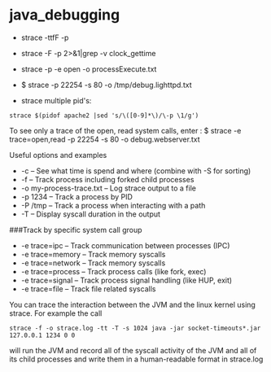 # java_debugging

* strace -ttfF -p <pid>
* strace -F -p <pid> 2>&1|grep -v clock_gettime
* strace -p <pid> -e open -o processExecute.txt

* $ strace -p 22254 -s 80 -o /tmp/debug.lighttpd.txt

* strace multiple pid's:
```
strace $(pidof apache2 |sed 's/\([0-9]*\)/\-p \1/g')
```

To see only a trace of the open, read system calls, enter :
$ strace -e trace=open,read -p 22254 -s 80 -o debug.webserver.txt

Useful options and examples

* -c – See what time is spend and where (combine with -S for sorting)
* -f – Track process including forked child processes
* -o my-process-trace.txt – Log strace output to a file
* -p 1234 – Track a process by PID
* -P /tmp – Track a process when interacting with a path
* -T – Display syscall duration in the output

###Track by specific system call group

* -e trace=ipc – Track communication between processes (IPC)
* -e trace=memory – Track memory syscalls
* -e trace=network – Track memory syscalls
* -e trace=process – Track process calls (like fork, exec)
* -e trace=signal – Track process signal handling (like HUP, exit)
* -e trace=file – Track file related syscalls


You can trace the interaction between the JVM and the linux kernel using strace. For example the call 
```
strace -f -o strace.log -tt -T -s 1024 java -jar socket-timeouts*.jar 127.0.0.1 1234 0 0 
```
will run the JVM and record all of the syscall activity of the JVM and all of its child processes and write them in a human-readable format in strace.log 
